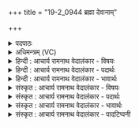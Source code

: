 +++
title = "19-2_0944 ब्रह्मा देवानाम्"

+++
<details><summary>पदपाठः</summary>

ब्र꣣ह्मा꣡। दे꣣वा꣡ना꣢म्। प꣣दवीः꣢। प꣣द। वीः꣢। क꣣वीना꣢म्। ऋ꣡षिः꣢꣯। वि꣡प्रा꣢꣯णाम्। वि। प्रा꣣णाम्। महिषः꣢। मृ꣣गा꣡णा꣢म्। श्ये꣣नः꣢। गृ꣡ध्रा꣢꣯णाम्। स्व꣡धि꣢꣯तिः। स्व। धि꣣तिः। व꣡ना꣢꣯नाम्। सो꣡मः꣢꣯। प꣣वि꣡त्र꣢म्। अ꣡ति꣢꣯। ए꣣ति। रे꣡भ꣢꣯न्। ९४४।
</details>

<details><summary>अधिमन्त्रम् (VC)</summary>

- पवमानः सोमः
- प्रतर्दनो दैवोदासिः
- त्रिष्टुप्
- धैवतः
</details>

<details><summary>हिन्दी : आचार्य रामनाथ वेदालंकार - विषयः</summary>

अगले मन्त्र में परमात्मा के गुण-कर्म वर्णित हैं।
</details>

<details><summary>हिन्दी : आचार्य रामनाथ वेदालंकार - पदार्थः</summary>

पदार्थान्वय -  (देवानाम्) विद्वान् ऋत्विजों के मध्य में (ब्रह्मा) ब्रह्मा के समान मुख्य, (कवीनाम्) मेधावी काव्यकारों के मध्य में (पदवीः) पदप्रयोग के ज्ञाता के समान प्रवीण, (विप्राणाम्) ज्ञानी ब्राह्मणों के मध्य में (ऋषिः) ऋषि कोटि के मनुष्य के समान द्रष्टा, (मृगाणाम्) पशुओं के मध्य में (महिषः) भारी बोझ को ढोने में समर्थ भैंसे के समान जगत् के भार को वहन करनेवाला, (गृध्राणाम्) गिद्ध पक्षियों के मध्य में (श्येनः) बाज के समान शीघ्र गति से शत्रुओं का उच्छेद करनेवाला, (वनानाम्) मेघ-जलों के मध्य में (स्वधितिः) विद्युद्वज्र के समान ज्योतिष्मान् (सोमः) सर्वोत्पादक परमेश्वर (रेभन्) उपदेश देता हुआ (पवित्रम्) पवित्र मन को (अति) लाँघकर (एति) जीवात्मा को प्राप्त होता है ॥२॥ इस मन्त्र में लुप्तोपमालङ्कार है ॥२॥
</details>

<details><summary>हिन्दी : आचार्य रामनाथ वेदालंकार - भावार्थः</summary>

भावार्थ -  संसार में जिस गुण या कर्म में जो सबसे अधिक उत्कृष्ट वस्तुएँ हैं,वे उस गुण या कर्म में कथंचित् परमात्मा का उपमान कह दी जाती हैं। वास्तव में तो क्योंकि परमात्मा सबसे बड़ा है,अतः उसका उपमान लोक में मिलना सम्भव नहीं है ॥२॥
</details>

<details><summary>संस्कृत : आचार्य रामनाथ वेदालंकार - विषयः</summary>

अथ परमात्मनो गुणकर्माणि वर्णयति।
</details>

<details><summary>संस्कृत : आचार्य रामनाथ वेदालंकार - पदार्थः</summary>

पदार्थान्वय -  (देवानाम्) विदुषाम् ऋत्विजां मध्ये (ब्रह्मा) ब्रह्मवन्मुख्यः, (कवीनाम्) मेधाविनां काव्यकाराणां मध्ये (पदवीः) पदप्रयोगज्ञ इव प्रवीणः। [यः पदं पदप्रयोगं वेति व्याप्नोति स पदवीः। पदपूर्वाद् गतिव्याप्त्याद्यर्थाद् वी धातोः क्विपि रूपम्।] (विप्राणाम्) ज्ञानिनां ब्राह्मणानां मध्ये (ऋषिः) ऋषिकोटिको जनः इव द्रष्टा, (मृगाणाम्) पशूनां मध्ये (महिषः) गुरुभारवहनक्षमः सैरिभः इव जगद्भारस्य वोढा, (गृध्राणाम्) गृधाख्यपक्षिणां मध्ये (श्येनः) श्येनः पक्षीव द्रुतगत्या शत्रूणामुच्छेत्ता, (वनानाम्) मेघजलानां मध्ये (स्वधितिः) विद्युद्वज्र इव ज्योतिष्मान्। [वनम् इत्युदकनामसु पठितम्। निघं० १।१२। स्वधितिः इति वज्रनाम। निघं० २।२०।] (सोमः) सर्वोत्पादकः परमेश्वरः (रेभन्) उपदिशन्। [रेभृ शब्दे, भ्वादिः।] (पवित्रम्) शुद्धं मनः (अति) अतिक्रम्य (एति) जीवात्मानं प्राप्नोति ॥२॥ यास्काचार्यो मन्त्रमिममेवं व्याचख्यौ—[“ब्रह्मा देवानामित्येष हि ब्रह्मा भवति देवानां देवनकर्मणामादित्यरश्मीनां, पदवीः कवीनामित्येष हि पदं वेति कवीनां कवीयमानानामादित्यरश्मीनाम्, ऋषिर्विप्राणामित्येष हि ऋषणो भवति विप्राणां व्यापनकर्मणामादित्यरश्मीनां, महिषो मृगाणामित्येष हि महान् भवति मृगाणां मार्गनकर्मणामादित्यरश्मीनां, श्येनो गृध्राणामिति श्येन आदित्यो भवति श्यायतेर्गतिकर्मणः, गृध्र आदित्यो भवति गृध्यतेः स्थानकर्मणो यत एतस्मिंस्तिष्ठति, स्वधितिर्वनानामित्येष हि स्वयं कर्माण्यादित्यो धत्ते वनानां वननकर्मणामादित्यरश्मीनां, सोमः पवित्रमत्येति रेभन्नित्येष हि पवित्रं रश्मीनामत्येति स्तूयमानः। एष एवैतत् सर्वमक्षरमित्यधिदैवतम् ॥” अथाध्यात्मम्—ब्रह्मा देवानामित्ययमपि ब्रह्मा भवति देवानां देवनकर्मणामिन्द्रियाणाम्, पदवीः कवीनामित्ययमपि पदं वेति कवीयमानानामिन्द्रियाणाम्, ऋषिर्विप्राणामित्ययमप्यृषणो भवति विप्राणां व्यापनकर्मणामिन्द्रियाणाम्, महिषो मृगाणामित्ययमपि महान् भवति मृगाणां मार्गणकर्मणामिन्द्रियाणाम्, श्येनो गृध्राणामिति श्येन आत्मा भवति श्यायतेर्ज्ञानकर्मणः गृध्राणीन्द्रियाणि गृध्यतेर्ज्ञानकर्मणो यत एतस्मिंस्तिष्ठति, स्वधितिर्वनानामित्ययमपि स्वयं कर्माण्यात्मनि धत्ते वनानां वननकर्मणामिन्द्रियाणाम्, सोमः पवित्रमत्येति रेभन्नित्ययमपि पवित्रमिन्द्रियाण्यत्येति स्तूयमानः। अयमेवैतत् सर्वमनुभवतीत्यात्मगतिमाचष्टे ॥] निरु० १४।१३ ॥ अत्र लुप्तोपमालङ्कारः ॥२॥
</details>

<details><summary>संस्कृत : आचार्य रामनाथ वेदालंकार - भावार्थः</summary>

भावार्थ -  जगति यस्मिन् गुणे कर्मणि वा यान्युत्कृष्टतमानि वस्तूनि सन्ति तानि तस्मिन् गुणे कर्मणि वा कथञ्चित् परमात्मन उपमानानि कथ्यन्ते। वस्तुतस्तु परमात्मनः सर्वातिशायित्वात् तदुपमानं लोके नोपलब्धुं शक्यते ॥२॥
</details>

<details><summary>संस्कृत : आचार्य रामनाथ वेदालंकार - पादटिप्पनी</summary>

टिप्पनी -   १.ऋ० ९।९६।६।
</details>